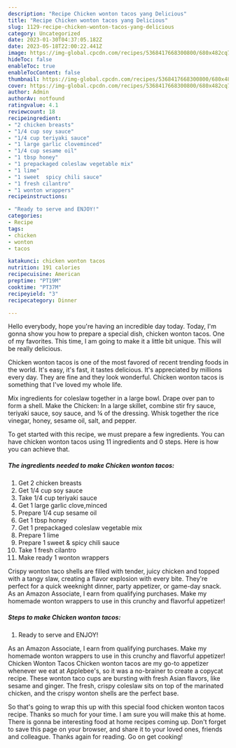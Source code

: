 ```yaml
---
description: "Recipe Chicken wonton tacos yang Delicious"
title: "Recipe Chicken wonton tacos yang Delicious"
slug: 1129-recipe-chicken-wonton-tacos-yang-delicious
category: Uncategorized
date: 2023-01-30T04:37:05.182Z
date: 2023-05-18T22:00:22.441Z
image: https://img-global.cpcdn.com/recipes/5368417668300800/680x482cq70/chicken-wonton-tacos-recipe-main-photo.jpg
hideToc: false
enableToc: true
enableTocContent: false
thumbnail: https://img-global.cpcdn.com/recipes/5368417668300800/680x482cq70/chicken-wonton-tacos-recipe-main-photo.jpg
cover: https://img-global.cpcdn.com/recipes/5368417668300800/680x482cq70/chicken-wonton-tacos-recipe-main-photo.jpg
author: Admin
authorAv: notfound
ratingvalue: 4.1
reviewcount: 18
recipeingredient:
- "2 chicken breasts"
- "1/4 cup soy sauce"
- "1/4 cup teriyaki sauce"
- "1 large garlic cloveminced"
- "1/4 cup sesame oil"
- "1 tbsp honey"
- "1 prepackaged coleslaw vegetable mix"
- "1 lime"
- "1 sweet  spicy chili sauce"
- "1 fresh cilantro"
- "1 wonton wrappers"
recipeinstructions:

- "Ready to serve and ENJOY!"
categories:
- Recipe
tags:
- chicken
- wonton
- tacos

katakunci: chicken wonton tacos 
nutrition: 191 calories
recipecuisine: American
preptime: "PT19M"
cooktime: "PT37M"
recipeyield: "3"
recipecategory: Dinner

---
```



Hello everybody, hope you're having an incredible day today. Today, I'm gonna show you how to prepare a special dish, chicken wonton tacos. One of my favorites. This time, I am going to make it a little bit unique. This will be really delicious.

Chicken wonton tacos is one of the most favored of recent trending foods in the world. It's easy, it's fast, it tastes delicious. It's appreciated by millions every day. They are fine and they look wonderful. Chicken wonton tacos is something that I've loved my whole life.

Mix ingredients for coleslaw together in a large bowl. Drape over pan to form a shell. Make the Chicken: In a large skillet, combine stir fry sauce, teriyaki sauce, soy sauce, and ¾ of the dressing. Whisk together the rice vinegar, honey, sesame oil, salt, and pepper.


To get started with this recipe, we must prepare a few ingredients. You can have chicken wonton tacos using 11 ingredients and 0 steps. Here is how you can achieve that.

<!--inarticleads1-->

##### The ingredients needed to make Chicken wonton tacos:

1. Get 2 chicken breasts
1. Get 1/4 cup soy sauce
1. Take 1/4 cup teriyaki sauce
1. Get 1 large garlic clove,minced
1. Prepare 1/4 cup sesame oil
1. Get 1 tbsp honey
1. Get 1 prepackaged coleslaw vegetable mix
1. Prepare 1 lime
1. Prepare 1 sweet &amp; spicy chili sauce
1. Take 1 fresh cilantro
1. Make ready 1 wonton wrappers


Crispy wonton taco shells are filled with tender, juicy chicken and topped with a tangy slaw, creating a flavor explosion with every bite. They&#39;re perfect for a quick weeknight dinner, party appetizer, or game-day snack. As an Amazon Associate, I earn from qualifying purchases. Make my homemade wonton wrappers to use in this crunchy and flavorful appetizer! 

<!--inarticleads2-->

##### Steps to make Chicken wonton tacos:


1. Ready to serve and ENJOY!

As an Amazon Associate, I earn from qualifying purchases. Make my homemade wonton wrappers to use in this crunchy and flavorful appetizer! Chicken Wonton Tacos Chicken wonton tacos are my go-to appetizer whenever we eat at Applebee&#39;s, so it was a no-brainer to create a copycat recipe. These wonton taco cups are bursting with fresh Asian flavors, like sesame and ginger. The fresh, crispy coleslaw sits on top of the marinated chicken, and the crispy wonton shells are the perfect base. 

So that's going to wrap this up with this special food chicken wonton tacos recipe. Thanks so much for your time. I am sure you will make this at home. There is gonna be interesting food at home recipes coming up. Don't forget to save this page on your browser, and share it to your loved ones, friends and colleague. Thanks again for reading. Go on get cooking!
